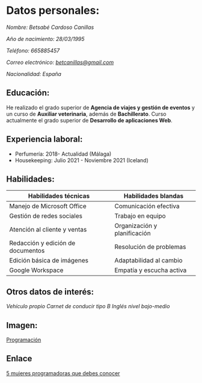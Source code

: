 # Datos personales:

*Nombre: Betsabé Cardoso Canillas*

*Año de nacimiento: 28/03/1995*

*Teléfono: 665885457*

*Correo electrónico: betcanillas@gmail.com*

*Nacionalidad: España*


## Educación:

He realizado el grado superior de **Agencia de viajes y gestión de eventos** y un curso de **Auxiliar veterinaria**, además de **Bachillerato**. Curso actualmente el grado superior de **Desarrollo de aplicaciones Web**.

## Experiencia laboral:

* Perfumería: 2018- Actualidad (Málaga)
* Housekeeping: Julio 2021 - Noviembre 2021 (Iceland)

## Habilidades:

| Habilidades técnicas | Habilidades blandas|
|------------|------------|
| Manejo de Microsoft Office   | Comunicación efectiva   |
| Gestión de redes sociales   | Trabajo en equipo   |
| Atención al cliente y ventas  | Organización y planificación   |
| Redacción y edición de documentos  | Resolución de problemas   |
| Edición básica de imágenes  | Adaptabilidad al cambio  |
| Google Workspace  | Empatía y escucha activa   |

## Otros datos de interés:

*Vehículo propio*
*Carnet de conducir tipo B*
*Inglés nivel bajo-medio*

## Imagen:

[Programación](https://codelearn.es/wp-content/uploads/sites/4/2021/02/woman_programmer.png)

## Enlace
[5 mujeres programadoras que debes conocer](https://codelearn.es/blog/5-mujeres-programadoras-que-debes-conocer/)
